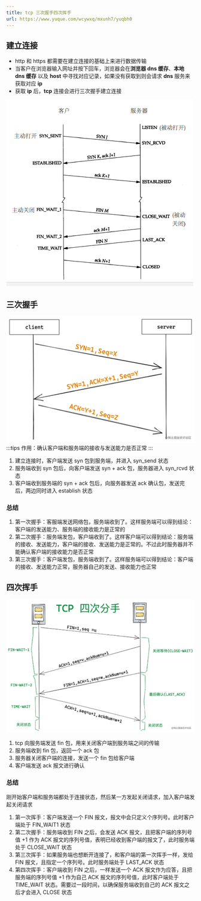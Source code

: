 ```yaml
---
title: tcp 三次握手四次挥手
url: https://www.yuque.com/wcywxq/mxunh7/yuqbh0
---
```


<a name="ZC4DT"></a>

## 建立连接

- http 和 https 都需要在建立连接的基础上来进行数据传输
- 当客户在浏览器输入网址并按下回车，浏览器会在**浏览器 dns 缓存**、**本地 dns 缓存** 以及 **host** 中寻找对应记录，如果没有获取到则会请求 **dns** 服务来获取对应 **ip**
- 获取 **ip** 后，**tcp** 连接会进行三次握手建立连接

![image.png](../assets/yuqbh0/1647345588824-8b534273-6752-4b0f-b9b5-b07c33cb5495.png) <a name="KVJDH"></a>

## 三次握手

![image.png](../assets/yuqbh0/1647677397909-c6ff04d4-8c1e-44a1-b6a7-3a602618cad5.png)
:::tips
作用：确认客户端和服务端的接收与发送能力是否正常
:::

1. 建立连接时，客户端发送 syn 包到服务端，并进入 syn\_send 状态
2. 服务端收到 syn 包后，向客户端发送 syn + ack 包，服务器进入 syn\_rcvd 状态
3. 客户端收到服务端的 syn + ack 包后，向服务器发送 ack 确认包，发送完后，两边同时进入 establish 状态 <a name="UOsVp"></a>

### 总结

1. 第一次握手：客服端发送网络包，服务端收到了。这样服务端可以得到结论：客户端的发送能力、服务端的接收能力是正常的
2. 第二次握手：服务端发包，客户端收到了。这样客户端可以得到结论：服务端的接收、发送能力，客户端的接收、发送能力是正常的。不过此时服务器并不能确认客户端的接收能力是否正常
3. 第三次握手：客户端发包，服务端收到了。这样服务端可以得到结论：客户端的接收、发送能力正常，服务器自己的发送、接收能力也正常 <a name="L82XP"></a>

## 四次挥手

![image.png](../assets/yuqbh0/1647677428236-584045d3-e1f2-42e7-8aad-d84be434c416.png)

1. tcp 向服务端发送 fin 包，用来关闭客户端到服务端之间的传输
2. 服务端收到 fin 包，返回一个 ack 包
3. 服务器关闭客户端的连接，发送一个 fin 包给客户端
4. 客户端发送 ack 报文进行确认 <a name="xJi4s"></a>

### 总结

刚开始客户端和服务端都处于连接状态，然后某一方发起关闭请求，加入客户端发起关闭请求

1. 第一次挥手：客户端发送一个 FIN 报文，报文中会只定义个序列号。此时客户端处于 FIN\_WAIT1 状态
2. 第二次握手：服务端收到 FIN 之后，会发送 ACK 报文，且把客户端的序列号值 +1 作为 ACK 报文的序列号值，表明已经收到客户端的报文了，此时服务端处于 CLOSE\_WAIT 状态
3. 第三次挥手：如果服务端也想断开连接了，和客户端的第一次挥手一样，发给 FIN 报文，且指定一个序列号。此时服务端处于 LAST\_ACK 状态
4. 第四次挥手：客户端收到 FIN 之后，一样发送一个 ACK 报文作为应答，且把服务端的序列号值 +1 作为自己 ACK 报文的序列号值，此时客户端处于 TIME\_WAIT 状态。需要过一段时间，以确保服务端收到自己的 ACK 报文之后才会进入 CLOSE 状态
